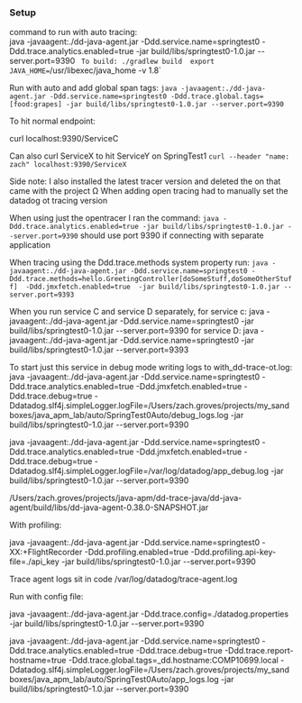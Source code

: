 ### Setup




command to run with auto tracing:  
java -javaagent:./dd-java-agent.jar -Ddd.service.name=springtest0 -Ddd.trace.analytics.enabled=true -jar build/libs/springtest0-1.0.jar --server.port=9390
`
To build:
./gradlew build 
export JAVA_HOME=`/usr/libexec/java_home -v 1.8`


Run with auto and add global span tags: `java -javaagent:./dd-java-agent.jar -Ddd.service.name=springtest0 -Ddd.trace.global.tags=[food:grapes] -jar build/libs/springtest0-1.0.jar --server.port=9390`

To hit normal endpoint:

curl localhost:9390/ServiceC

Can also curl ServiceX to hit ServiceY on SpringTest1 `curl --header "name: zach" localhost:9390/ServiceX`



Side note: I also installed the latest tracer version and deleted the on that came with the project
Ω
When adding open tracing had to manually set the datadog ot tracing version

When using just the opentracer I ran the command: `java -Ddd.trace.analytics.enabled=true -jar build/libs/springtest0-1.0.jar --server.port=9390` should use port 9390 if connecting with separate application

When tracing using the Ddd.trace.methods system property run: `java -javaagent:./dd-java-agent.jar -Ddd.service.name=springtest0 -Ddd.trace.methods=hello.GreetingController[doSomeStuff,doSomeOtherStuff]  -Ddd.jmxfetch.enabled=true  -jar build/libs/springtest0-1.0.jar --server.port=9393
` 


When you run service C and service D separately, for service c: java -javaagent:./dd-java-agent.jar -Ddd.service.name=springtest0 -jar build/libs/springtest0-1.0.jar --server.port=9390
for service D: java -javaagent:./dd-java-agent.jar -Ddd.service.name=springtest0 -jar build/libs/springtest0-1.0.jar --server.port=9393


To start just this service in debug mode writing logs to with_dd-trace-ot.log: 
java -javaagent:./dd-java-agent.jar -Ddd.service.name=springtest0 -Ddd.trace.analytics.enabled=true -Ddd.jmxfetch.enabled=true -Ddd.trace.debug=true -Ddatadog.slf4j.simpleLogger.logFile=/Users/zach.groves/projects/my_sandboxes/java_apm_lab/auto/SpringTest0Auto/debug_logs.log -jar build/libs/springtest0-1.0.jar --server.port=9390

java -javaagent:./dd-java-agent.jar -Ddd.service.name=springtest0 -Ddd.trace.analytics.enabled=true -Ddd.jmxfetch.enabled=true -Ddd.trace.debug=true -Ddatadog.slf4j.simpleLogger.logFile=/var/log/datadog/app_debug.log -jar build/libs/springtest0-1.0.jar --server.port=9390



/Users/zach.groves/projects/java-apm/dd-trace-java/dd-java-agent/build/libs/dd-java-agent-0.38.0-SNAPSHOT.jar

With profiling:


java -javaagent:./dd-java-agent.jar -Ddd.service.name=springtest0 -XX:+FlightRecorder -Ddd.profiling.enabled=true -Ddd.profiling.api-key-file=./api_key -jar build/libs/springtest0-1.0.jar --server.port=9390

Trace agent logs sit in
code /var/log/datadog/trace-agent.log

Run with config file:

 java -javaagent:./dd-java-agent.jar -Ddd.trace.config=./datadog.properties  -jar build/libs/springtest0-1.0.jar --server.port=9390


java -javaagent:./dd-java-agent.jar -Ddd.service.name=springtest0 -Ddd.trace.analytics.enabled=true -Ddd.trace.debug=true  -Ddd.trace.report-hostname=true -Ddd.trace.global.tags=_dd.hostname:COMP10699.local -Ddatadog.slf4j.simpleLogger.logFile=/Users/zach.groves/projects/my_sandboxes/java_apm_lab/auto/SpringTest0Auto/app_logs.log  -jar build/libs/springtest0-1.0.jar --server.port=9390
